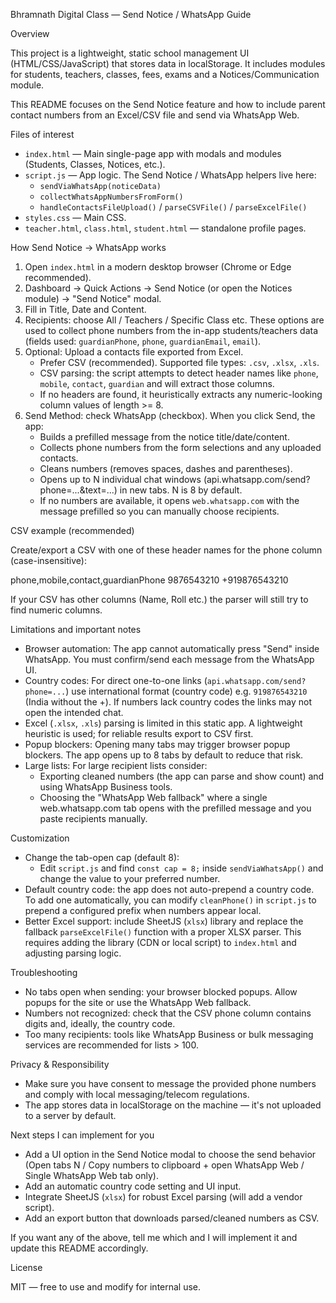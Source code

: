 Bhramnath Digital Class — Send Notice / WhatsApp Guide

Overview

This project is a lightweight, static school management UI (HTML/CSS/JavaScript) that stores data in localStorage. It includes modules for students, teachers, classes, fees, exams and a Notices/Communication module.

This README focuses on the Send Notice feature and how to include parent contact numbers from an Excel/CSV file and send via WhatsApp Web.

Files of interest

- `index.html` — Main single-page app with modals and modules (Students, Classes, Notices, etc.).
- `script.js` — App logic. The Send Notice / WhatsApp helpers live here:
  - `sendViaWhatsApp(noticeData)`
  - `collectWhatsAppNumbersFromForm()`
  - `handleContactsFileUpload()` / `parseCSVFile()` / `parseExcelFile()`
- `styles.css` — Main CSS.
- `teacher.html`, `class.html`, `student.html` — standalone profile pages.

How Send Notice → WhatsApp works

1. Open `index.html` in a modern desktop browser (Chrome or Edge recommended).
2. Dashboard → Quick Actions → Send Notice (or open the Notices module) → "Send Notice" modal.
3. Fill in Title, Date and Content.
4. Recipients: choose All / Teachers / Specific Class etc. These options are used to collect phone numbers from the in-app students/teachers data (fields used: `guardianPhone`, `phone`, `guardianEmail`, `email`).
5. Optional: Upload a contacts file exported from Excel.
   - Prefer CSV (recommended). Supported file types: `.csv`, `.xlsx`, `.xls`.
   - CSV parsing: the script attempts to detect header names like `phone`, `mobile`, `contact`, `guardian` and will extract those columns.
   - If no headers are found, it heuristically extracts any numeric-looking column values of length >= 8.
6. Send Method: check WhatsApp (checkbox). When you click Send, the app:
   - Builds a prefilled message from the notice title/date/content.
   - Collects phone numbers from the form selections and any uploaded contacts.
   - Cleans numbers (removes spaces, dashes and parentheses).
   - Opens up to N individual chat windows (api.whatsapp.com/send?phone=...&text=...) in new tabs. N is 8 by default.
   - If no numbers are available, it opens `web.whatsapp.com` with the message prefilled so you can manually choose recipients.

CSV example (recommended)

Create/export a CSV with one of these header names for the phone column (case-insensitive):

phone,mobile,contact,guardianPhone
9876543210
+919876543210

If your CSV has other columns (Name, Roll etc.) the parser will still try to find numeric columns.

Limitations and important notes

- Browser automation: The app cannot automatically press "Send" inside WhatsApp. You must confirm/send each message from the WhatsApp UI.
- Country codes: For direct one-to-one links (`api.whatsapp.com/send?phone=...`) use international format (country code) e.g. `919876543210` (India without the +). If numbers lack country codes the links may not open the intended chat.
- Excel (`.xlsx`, `.xls`) parsing is limited in this static app. A lightweight heuristic is used; for reliable results export to CSV first.
- Popup blockers: Opening many tabs may trigger browser popup blockers. The app opens up to 8 tabs by default to reduce that risk.
- Large lists: For large recipient lists consider:
  - Exporting cleaned numbers (the app can parse and show count) and using WhatsApp Business tools.
  - Choosing the "WhatsApp Web fallback" where a single web.whatsapp.com tab opens with the prefilled message and you paste recipients manually.

Customization

- Change the tab-open cap (default 8):
  - Edit `script.js` and find `const cap = 8;` inside `sendViaWhatsApp()` and change the value to your preferred number.
- Default country code: the app does not auto-prepend a country code. To add one automatically, you can modify `cleanPhone()` in `script.js` to prepend a configured prefix when numbers appear local.
- Better Excel support: include SheetJS (`xlsx`) library and replace the fallback `parseExcelFile()` function with a proper XLSX parser. This requires adding the library (CDN or local script) to `index.html` and adjusting parsing logic.

Troubleshooting

- No tabs open when sending: your browser blocked popups. Allow popups for the site or use the WhatsApp Web fallback.
- Numbers not recognized: check that the CSV phone column contains digits and, ideally, the country code.
- Too many recipients: tools like WhatsApp Business or bulk messaging services are recommended for lists > 100.

Privacy & Responsibility

- Make sure you have consent to message the provided phone numbers and comply with local messaging/telecom regulations.
- The app stores data in localStorage on the machine — it's not uploaded to a server by default.

Next steps I can implement for you

- Add a UI option in the Send Notice modal to choose the send behavior (Open tabs N / Copy numbers to clipboard + open WhatsApp Web / Single WhatsApp Web tab only).
- Add an automatic country code setting and UI input.
- Integrate SheetJS (`xlsx`) for robust Excel parsing (will add a vendor script).
- Add an export button that downloads parsed/cleaned numbers as CSV.

If you want any of the above, tell me which and I will implement it and update this README accordingly.

License

MIT — free to use and modify for internal use.

